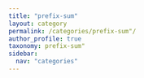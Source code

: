 ```yaml
---
title: "prefix-sum"
layout: category
permalink: /categories/prefix-sum"/
author_profile: true
taxonomy: prefix-sum"
sidebar:
  nav: "categories"
---
```

